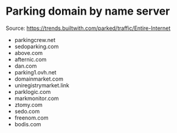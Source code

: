 # Parking domain by name server

Source: https://trends.builtwith.com/parked/traffic/Entire-Internet

- parkingcrew.net
- sedoparking.com
- above.com
- afternic.com
- dan.com
- parking1.ovh.net
- domainmarket.com
- uniregistrymarket.link
- parklogic.com
- markmonitor.com
- ztomy.com
- sedo.com
- freenom.com
- bodis.com